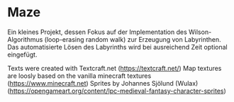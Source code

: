# Maze

Ein kleines Projekt, dessen Fokus auf der Implementation des Wilson-Algorithmus (loop-erasing random walk) zur Erzeugung von Labyrinthen.
Das automatisierte Lösen des Labyrinths wird bei ausreichend Zeit optional eingefügt.

Texts were created with Textcraft.net (https://textcraft.net/)
Map textures are loosly based on the vanilla minecraft textures (https://www.minecraft.net)
Sprites by Johannes Sjölund (Wulax) (https://opengameart.org/content/lpc-medieval-fantasy-character-sprites)